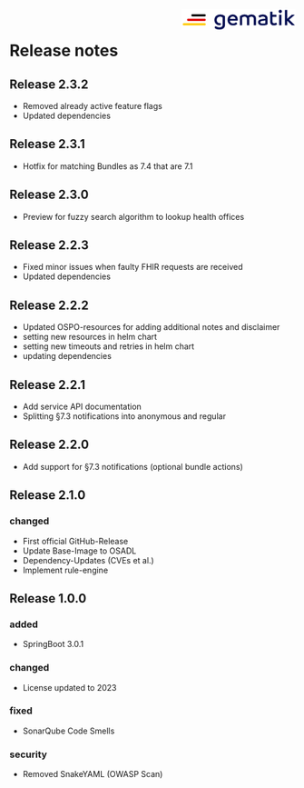 <img align="right" width="200" height="37" src="media/Gematik_Logo_Flag.png"/> <br/> 
 
# Release notes

## Release 2.3.2
- Removed already active feature flags
- Updated dependencies

## Release 2.3.1
- Hotfix for matching Bundles as 7.4 that are 7.1

## Release 2.3.0
- Preview for fuzzy search algorithm to lookup health offices

## Release 2.2.3
- Fixed minor issues when faulty FHIR requests are received
- Updated dependencies

## Release 2.2.2
- Updated OSPO-resources for adding additional notes and disclaimer
- setting new resources in helm chart
- setting new timeouts and retries in helm chart
- updating dependencies

## Release 2.2.1
- Add service API documentation 
- Splitting §7.3 notifications into anonymous and regular

## Release 2.2.0
- Add support for §7.3 notifications (optional bundle actions)

## Release 2.1.0
### changed
- First official GitHub-Release
- Update Base-Image to OSADL
- Dependency-Updates (CVEs et al.)
- Implement rule-engine

## Release 1.0.0
### added
- SpringBoot 3.0.1

### changed
- License updated to 2023

### fixed
- SonarQube Code Smells

### security
- Removed SnakeYAML (OWASP Scan)
